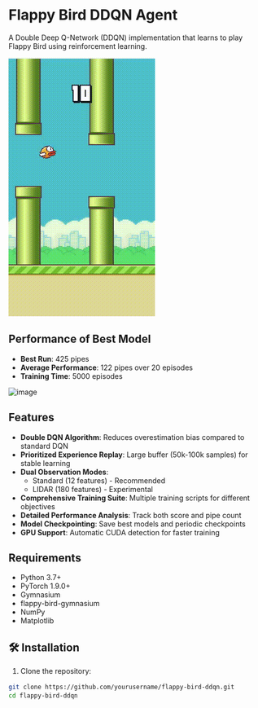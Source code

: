 # Flappy Bird DDQN Agent

A Double Deep Q-Network (DDQN) implementation that learns to play Flappy Bird using reinforcement learning.

![Demo](./Screen%20Recording%202025-09-07%20091911.gif)

## Performance of Best Model

- **Best Run**: 425 pipes
- **Average Performance**: 122 pipes over 20 episodes
- **Training Time**: 5000 episodes


<img width="692" height="577" alt="image" src="https://github.com/user-attachments/assets/1f9cde10-1559-4f5a-a235-4005cd1a9c10" />


## Features

- **Double DQN Algorithm**: Reduces overestimation bias compared to standard DQN
- **Prioritized Experience Replay**: Large buffer (50k-100k samples) for stable learning
- **Dual Observation Modes**: 
  - Standard (12 features) - Recommended
  - LIDAR (180 features) - Experimental
- **Comprehensive Training Suite**: Multiple training scripts for different objectives
- **Detailed Performance Analysis**: Track both score and pipe count
- **Model Checkpointing**: Save best models and periodic checkpoints
- **GPU Support**: Automatic CUDA detection for faster training

## Requirements

- Python 3.7+
- PyTorch 1.9.0+
- Gymnasium
- flappy-bird-gymnasium
- NumPy
- Matplotlib

## 🛠️ Installation

1. Clone the repository:
```bash
git clone https://github.com/yourusername/flappy-bird-ddqn.git
cd flappy-bird-ddqn
